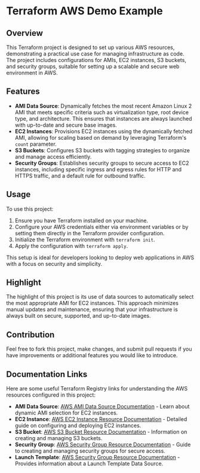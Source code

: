 # Terraform AWS Demo Example

## Overview
This Terraform project is designed to set up various AWS resources, demonstrating a practical use case for managing infrastructure as code. The project includes configurations for AMIs, EC2 instances, S3 buckets, and security groups, suitable for setting up a scalable and secure web environment in AWS.

## Features
- **AMI Data Source**: Dynamically fetches the most recent Amazon Linux 2 AMI that meets specific criteria such as virtualization type, root device type, and architecture. This ensures that instances are always launched with up-to-date and secure base images.
- **EC2 Instances**: Provisions EC2 instances using the dynamically fetched AMI, allowing for scaling based on demand by leveraging Terraform's `count` parameter.
- **S3 Buckets**: Configures S3 buckets with tagging strategies to organize and manage access efficiently.
- **Security Groups**: Establishes security groups to secure access to EC2 instances, including specific ingress and egress rules for HTTP and HTTPS traffic, and a default rule for outbound traffic.

## Usage
To use this project:
1. Ensure you have Terraform installed on your machine.
2. Configure your AWS credentials either via environment variables or by setting them directly in the Terraform provider configuration.
3. Initialize the Terraform environment with `terraform init`.
4. Apply the configuration with `terraform apply`.

This setup is ideal for developers looking to deploy web applications in AWS with a focus on security and simplicity.

## Highlight
The highlight of this project is its use of data sources to automatically select the most appropriate AMI for EC2 instances. This approach minimizes manual updates and maintenance, ensuring that your infrastructure is always built on secure, supported, and up-to-date images.

## Contribution
Feel free to fork this project, make changes, and submit pull requests if you have improvements or additional features you would like to introduce.

## Documentation Links
Here are some useful Terraform Registry links for understanding the AWS resources configured in this project:
- **AMI Data Source**: [AWS AMI Data Source Documentation](https://registry.terraform.io/providers/hashicorp/aws/latest/docs/data-sources/ami) - Learn about dynamic AMI selection for EC2 instances.
- **EC2 Instance**: [AWS EC2 Instance Resource Documentation](https://registry.terraform.io/providers/hashicorp/aws/latest/docs/resources/instance) - Detailed guide on configuring and deploying EC2 instances.
- **S3 Bucket**: [AWS S3 Bucket Resource Documentation](https://registry.terraform.io/providers/hashicorp/aws/latest/docs/resources/s3_bucket) - Information on creating and managing S3 buckets.
- **Security Group**: [AWS Security Group Resource Documentation](https://registry.terraform.io/providers/hashicorp/aws/latest/docs/resources/security_group) - Guide to creating and managing security groups for secure access.
- **Launch Template**: [AWS Security Group Resource Documentation](https://registry.terraform.io/providers/hashicorp/aws/latest/docs/data-sources/launch_template) - Provides information about a Launch Template Data Source.
